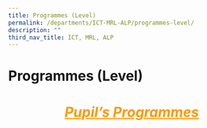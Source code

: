 ```yaml
---
title: Programmes (Level)
permalink: /departments/ICT-MRL-ALP/programmes-level/
description: ""
third_nav_title: ICT, MRL, ALP
---
```

# Programmes (Level)

<h1><p style="text-align: center; color: #FF9900"><i><b><u>Pupil’s Programmes</u></b></i></p></h1>